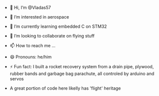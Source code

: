 - 👋 Hi, I’m @Vladas57
- 👀 I’m interested in aerospace
- 🌱 I’m currently learning embedded C on STM32
- 💞️ I’m looking to collaborate on flying stuff
- 📫 How to reach me ...
- 😄 Pronouns: he/him
- ⚡ Fun fact: I built a rocket recovery system from a drain pipe, plywood, rubber bands and garbage bag parachute, all controled by arduino and servos

- A great portion of code here likelly has 'flight' heritage
